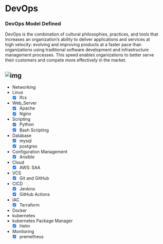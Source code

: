 # DevOps

### DevOps Model Defined


DevOps is the combination of cultural philosophies, practices, and tools that increases an organization’s ability to deliver applications
and services at high velocity: evolving and improving products at a faster pace than organizations using traditional software development
and infrastructure management processes. This speed enables organizations to better serve their customers and
compete more effectively in the market.

![img](https://imageio.forbes.com/specials-images/imageserve/60f1e792c7e89f933811814c/0x0.jpg?format=jpg&width=1200)
---

<!-- [![My Skills](https://skills.thijs.gg/icons?i=linux,bash,vim,github,python,docker,ansible,maven,nodejs,nginx,aws,jenkins,kubernetes,&theme=dark)](https://skills.thijs.gg) -->

* Networking  
* Linux
    - [x] lfcs
* Web_Server
    - [x] Apache
    - [x] Nginx
* Scripting 
    - [x] Python
    - [x] Bash Scripting
* Database 
    - [x] mysql
    - [x] postgres
* Configuration Management
    - [x] Ansible
* Cloud 
    - [x] AWS: SAA
* VCS
    - [x] Git and GitHub
* CICD
    - [x] Jenkins
    - [x] GitHub Actions
* IAC
    - [x] Terraform
* Docker 
* kubernetes
* kubernetes Package Manager 
    - [x] Helm
* Monitoring
    - [x] premetheus
